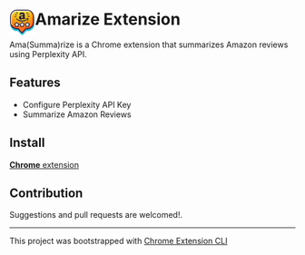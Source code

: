 # <img src="public/icons/icon_48.png" width="45" align="left"> Amarize Extension

Ama(Summa)rize is a Chrome extension that summarizes Amazon reviews using Perplexity API.

## Features

- Configure Perplexity API Key
- Summarize Amazon Reviews

## Install

[**Chrome** extension]() <!-- TODO: Add chrome extension link inside parenthesis -->

## Contribution

Suggestions and pull requests are welcomed!.

---

This project was bootstrapped with [Chrome Extension CLI](https://github.com/dutiyesh/chrome-extension-cli)
